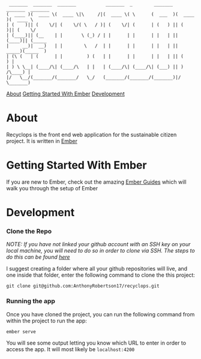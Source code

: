 ```
 _______  _______  _______           _______  _        _______  _______  _______
(  ____ )(  ____ \(  ____ \|\     /|(  ____ \( \      (  ___  )(  ____ )(  ____ \
| (    )|| (    \/| (    \/( \   / )| (    \/| (      | (   ) || (    )|| (    \/
| (____)|| (__    | |       \ (_) / | |      | |      | |   | || (____)|| (_____
|     __)|  __)   | |        \   /  | |      | |      | |   | ||  _____)(_____  )
| (\ (   | (      | |         ) (   | |      | |      | |   | || (            ) |
| ) \ \__| (____/\| (____/\   | |   | (____/\| (____/\| (___) || )      /\____) |
|/   \__/(_______/(_______/   \_/   (_______/(_______/(_______)|/       \_______)
```
[About](#about)
[Getting Started With Ember](#getting-started-with-ember)
[Development](#development)

# About
Recyclops is the front end web application for the sustainable citizen project.
It is written in [Ember](https://www.emberjs.com/)

# Getting Started With Ember
If you are new to Ember, check out the amazing [Ember Guides](https://guides.emberjs.com/release/) which will walk you through the setup of Ember

# Development
### Clone the Repo
*NOTE: If you have not linked your github account with an SSH key on your local machine, you will need to do so in order to clone via SSH. The steps to do this can be found [here](https://help.github.com/articles/connecting-to-github-with-ssh/)*

I suggest creating a folder where all your github repositories will live, and one inside that folder, enter the following command to clone the this project:
```
git clone git@github.com:AnthonyRobertson17/recyclops.git
```

### Running the app
Once you have cloned the project, you can run the following command from within the project to run the app:
```
ember serve
```
You will see some output letting you know which URL to enter in order to access the app. It will most likely be `localhost:4200`
